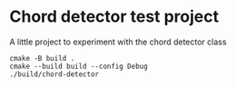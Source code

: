 # Chord detector test project

A little project to experiment with the chord detector class

```
cmake -B build .
cmake --build build --config Debug
./build/chord-detector
```

